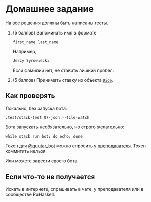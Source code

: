# Домашнее задание

На все решения должны быть написаны тесты.

1.  (5 баллов) Запоминать имя в формате

        first_name last_name

    Например,

        Jerzy Syrowiecki

    Если фамилии нет, не ставить лишний пробел.

2.  (5 баллов) Принимать ставку из объекта [`Dice`](https://core.telegram.org/bots/api#dice).

## Как проверять

Локально, без запуска бота:

    .test/stack-test 07-json --file-watch

Бота запускать необязательно, но строго желательно:

    while stack run bot; do echo; done

Токен для [@quutar_bot](https://t.me/quutar_bot) можно спросить у [преподавателя](https://t.me/cblp_su). Токен коммитить нельзя.

Или можете завести своего бота.

## Если что-то не получается

Искать в интернете, спрашивать в чате, у преподавателя или в сообществе RuHaskell.
